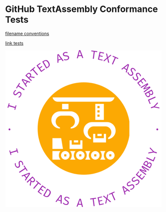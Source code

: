 # GitHub TextAssembly Conformance Tests

[filename conventions](filename-conventions/README.md)

[link tests](link-tests/README.md)


![logo.svg](logo.svg)
